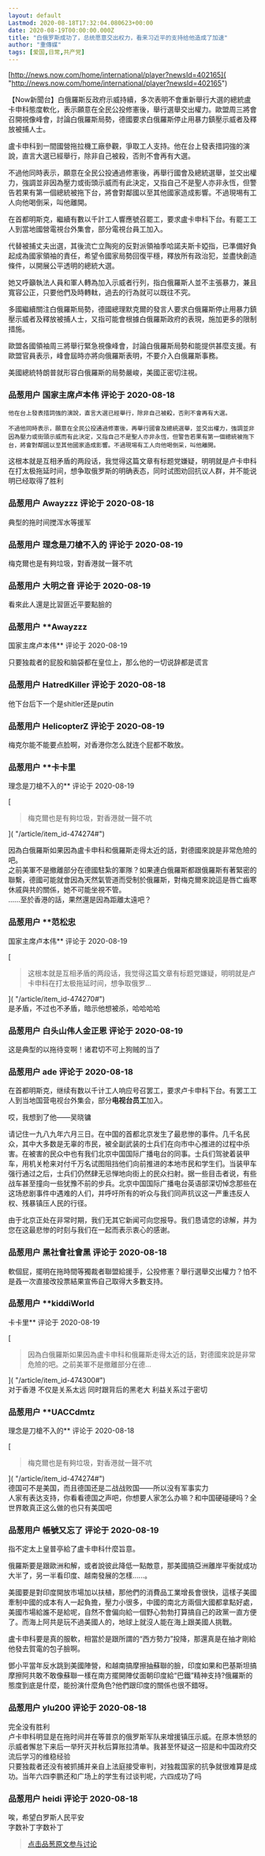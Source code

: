 ```yaml
---
layout: default
Lastmod: 2020-08-18T17:32:04.080623+00:00
date: 2020-08-19T00:00:00.000Z
title: "白俄罗斯成功了，总统愿意交出权力，看来习近平的支持给他造成了加速"
author: "重傳媒"
tags: [爱国,日常,共产党]
---
```


[http://news.now.com/home/international/player?newsId=402165]( "http://news.now.com/home/international/player?newsId=402165")  
  
【Now新聞台】白俄羅斯反政府示威持續，多次表明不會重新舉行大選的總統盧卡申科態度軟化，表示願意在全民公投修憲後，舉行選舉交出權力。歐盟周三將會召開視像峰會，討論白俄羅斯局勢，德國要求白俄羅斯停止用暴力鎮壓示威者及釋放被捕人士。  
  
盧卡申科到一間國營拖拉機工廠參觀，爭取工人支持。他在台上發表措詞強的演說，直言大選已經舉行，除非自己被殺，否則不會再有大選。  
  
不過他同時表示，願意在全民公投通過修憲後，再舉行國會及總統選舉，並交出權力，強調並非因為壓力或街頭示威而有此決定，又指自己不是聖人亦非永恆，但警告若果有第一個總統被拖下台，將會對鄰國以至其他國家造成影響。不過現埸有工人向他喝倒采，叫他離開。  
  
在首都明斯克，繼續有數以千計工人響應號召罷工，要求盧卡申科下台。有罷工工人到當地國營電視台外集會，部分電視台員工加入。  
  
代替被捕丈夫出選，其後流亡立陶宛的反對派領袖季哈諾夫斯卡婭指，已準備好負起成為國家領袖的責任，希望令國家局勢回復平穩，釋放所有政治犯，並盡快創造條件，以開展公平透明的總統大選。  
  
她又呼籲執法人員和軍人轉為加入示威者行列，指白俄羅斯人並不主張暴力，兼且寬容公正，只要他們及時轉軚，過去的行為就可以既往不究。  
  
多國繼續關注白俄羅斯局勢，德國總理默克爾的發言人要求白俄羅斯停止用暴力鎮壓示威者及釋放被捕人士，又指可能會根據白俄羅斯政府的表現，施加更多的限制措施。  
  
歐盟各國領袖周三將舉行緊急視像峰會，討論白俄羅斯局勢和能提供甚麼支援。有歐盟官員表示，峰會屆時亦將向俄羅斯表明，不要介入白俄羅斯事務。  
  
美國總統特朗普就形容白俄羅斯的局勢嚴峻，美國正密切注視。

            
### 品葱用户 **国家主席卢本伟** 评论于 2020-08-18
        
```
他在台上發表措詞強的演說，直言大選已經舉行，除非自己被殺，否則不會再有大選。  
  
不過他同時表示，願意在全民公投通過修憲後，再舉行國會及總統選舉，並交出權力，強調並非因為壓力或街頭示威而有此決定，又指自己不是聖人亦非永恆，但警告若果有第一個總統被拖下台，將會對鄰國以至其他國家造成影響。不過現埸有工人向他喝倒采，叫他離開。
```

  
  
这根本就是互相矛盾的两段话，我觉得这篇文章有标题党嫌疑，明明就是卢卡申科在打太极拖延时间，想争取俄罗斯的明确表态，同时试图劝回抗议人群，并不能说明已经取得了胜利
        


            
### 品葱用户 **Awayzzz** 评论于 2020-08-18
        
典型的拖时间搅浑水等援军
        


            
### 品葱用户 **理念是刀槍不入的** 评论于 2020-08-19
        
梅克爾也是有夠垃圾，對香港就一聲不吭
        


            
### 品葱用户 **大明之音** 评论于 2020-08-19
        
看來此人還是比習匪近平要點臉的
        


            
### 品葱用户 **Awayzzz 
国家主席卢本伟** 评论于 2020-08-19
        
只要独裁者的屁股和脑袋都在皇位上，那么他的一切说辞都是谎言
        


            
### 品葱用户 **HatredKiller** 评论于 2020-08-18
        
他下台后下一个是shitler还是putin
        


            
### 品葱用户 **HelicopterZ** 评论于 2020-08-19
        
梅克尔能不能要点脸啊，对香港你怎么就连个屁都不敢放。
        


            
### 品葱用户 **卡卡里 
理念是刀槍不入的** 评论于 2020-08-19
        
[

> 梅克爾也是有夠垃圾，對香港就一聲不吭

]( "/article/item_id-474274#")  
  
因為白俄羅斯如果因為盧卡申科和俄羅斯走得太近的話，對德國來說是非常危險的吧。  
之前美軍不是撤離部分在德國駐紮的軍隊？如果連白俄羅斯都跟俄羅斯有著緊密的聯繫，德國可能就會因為天然氣管道而受制於俄羅斯，對梅克爾來說這是唇亡齒寒休戚與共的關係，她不可能坐視不管。  
......至於香港的話，果然還是因為距離太遠吧？
        


            
### 品葱用户 **范松忠 
国家主席卢本伟** 评论于 2020-08-19
        
[

> 这根本就是互相矛盾的两段话，我觉得这篇文章有标题党嫌疑，明明就是卢卡申科在打太极拖延时间，想争取俄罗...

]( "/article/item_id-474270#")  
是矛盾，不过也不矛盾，暗示他想被杀，哈哈哈哈
        


            
### 品葱用户 **白头山伟人金正恩** 评论于 2020-08-19
        
这是典型的以拖待变啊！诸君切不可上狗贼的当了
        


            
### 品葱用户 **ade** 评论于 2020-08-18
        
在首都明斯克，继续有数以千计工人响应号召罢工，要求卢卡申科下台。有罢工工人到当地国营电视台外集会，部分**电视台员工**加入。  
  
哎，我想到了他——吴晓镛  
  
请记住一九八九年六月三日。在中国的首都北京发生了最悲惨的事件。几千名民众，其中大多数是无辜的市民，被全副武装的士兵们在向市中心推进的过程中杀害。在被害的民众中也有我们北京中国国际广播电台的同事。士兵们驾驶着装甲车，用机关枪来对付千万名试图阻挡他们向前推进的本地市民和学生们。当装甲车强行通过之后，士兵们仍然肆无忌惮地向街上的民众扫射。据一些目击者说，有些战车甚至撞向一些犹豫不前的步兵。北京中国国际广播电台英语部深切悼念那些在这场悲剧事件中遇难的人们，并呼吁所有的听众与我们同声抗议这一严重违反人权、残暴镇压人民的行径。  
  
  
由于北京正处在非常时期，我们无其它新闻可向您报导。我们恳请您的谅解，并为您在这最悲惨的时刻与我们在一起而表示衷心的感谢。
        


            
### 品葱用户 **黑社會社會黑** 评论于 2020-08-18
        
軟個屁，擺明在拖時間等獨裁者聯盟給援手，公投修憲？舉行選舉交出權力？怕不是叒一次直接改投票結果宣佈自己取得大多數支持。
        


            
### 品葱用户 **kiddiWorld 
卡卡里** 评论于 2020-08-19
        
[

> 因為白俄羅斯如果因為盧卡申科和俄羅斯走得太近的話，對德國來說是非常危險的吧。之前美軍不是撤離部分在德...

]( "/article/item_id-474300#")  
对于香港 不仅是关系太远 同时跟背后的黑老大 利益关系过于密切
        


            
### 品葱用户 **UACCdmtz 
理念是刀槍不入的** 评论于 2020-08-18
        
[

> 梅克爾也是有夠垃圾，對香港就一聲不吭

]( "/article/item_id-474274#")  
德国可不是美国，而且德国还是二战战败国——所以没有军事实力  
人家有表达支持，你看看德国之声吧，你想要人家怎么办嘛？和中国硬碰硬吗？全世界敢真正这么做的也只有美国吧
        


            
### 品葱用户 **帳號又忘了** 评论于 2020-08-19
        
指不定太上皇普亭給了盧卡申科什麼旨意。  
  
俄羅斯要是跟歐洲和解，或者說彼此降低一點敵意，那美國搞亞洲離岸平衡就成功大半了，另一半看印度、越南發展的怎樣......。  
  
美國要是對印度開放市場加以扶植，那他們的消費品工業增長會很快，這樣子美國牽制中國的成本有人一起負擔，壓力小很多，中國的南北方兩個大國都拿點好處，美國市場給誰不是給呢，自然不會偏向給一個野心勃勃打算搞自己的政黨一直方便了。而海上阿共是玩不過美國人的，地球上就沒人能在海上跟美國人挑戰。  
  
盧卡申科要是真的服軟，相當於是跟所謂的“西方勢力”投降，那還真是在抽才剛給他發去賀電的包子臉啊。  
  
鄧小平當年反水跳到美國陣營，和越南搞摩擦抽蘇聯的臉，印度如果和巴基斯坦搞摩擦阿共敢不敢像蘇聯一樣在南方擺開陣仗面朝印度給“巴鐵”精神支持?俄羅斯的態度到底是什麼，能扮演什麼角色?他們跟印度的關係也很不錯呀。
        


            
### 品葱用户 **ylu200** 评论于 2020-08-18
        
完全没有胜利  
卢卡申科明显是在拖时间并在等普京的俄罗斯军队来增援镇压示威。在原本愤怒的示威者懈怠下来后一举歼灭并秋后算账拉清单。我甚至怀疑这一招是和中国政府交流后学习的维稳经验  
只要独裁者还没有被抓捕并亲自上法庭接受审判，对独裁国家的抗争就很难算是成功。当年六四李鹏还和广场上的学生有过谈判呢，六四成功了吗
        


            
### 品葱用户 **heidi** 评论于 2020-08-18
        
唉，希望白罗斯人民平安  
字数补丁字数补丁
        






> [点击品葱原文参与讨论](https://pincong.rocks/article/23101)

